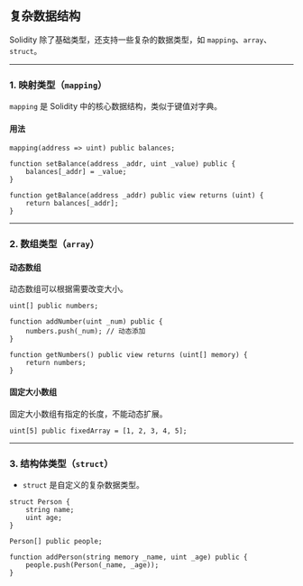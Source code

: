 ## **复杂数据结构**

Solidity 除了基础类型，还支持一些复杂的数据类型，如 `mapping`、`array`、`struct`。

---

### **1. 映射类型（`mapping`）**
`mapping` 是 Solidity 中的核心数据结构，类似于键值对字典。

#### **用法**
```solidity
mapping(address => uint) public balances;

function setBalance(address _addr, uint _value) public {
    balances[_addr] = _value;
}

function getBalance(address _addr) public view returns (uint) {
    return balances[_addr];
}
```

---

### **2. 数组类型（`array`）**

#### **动态数组**
动态数组可以根据需要改变大小。

```solidity
uint[] public numbers;

function addNumber(uint _num) public {
    numbers.push(_num); // 动态添加
}

function getNumbers() public view returns (uint[] memory) {
    return numbers;
}
```

#### **固定大小数组**
固定大小数组有指定的长度，不能动态扩展。

```solidity
uint[5] public fixedArray = [1, 2, 3, 4, 5];
```

---

### **3. 结构体类型（`struct`）**
- `struct` 是自定义的复杂数据类型。

```solidity
struct Person {
    string name;
    uint age;
}

Person[] public people;

function addPerson(string memory _name, uint _age) public {
    people.push(Person(_name, _age));
}
```